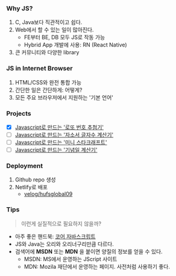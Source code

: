 ### Why JS?
1. C, Java보다 직관적이고 쉽다.
2. Web에서 할 수 있는 일이 많아진다.
    - FE부터 BE, DB 모두 JS로 작동 가능
    - Hybrid App 개발에 사용: RN (React Native)
3. 큰 커뮤니티와 다양한 library

### JS in Internet Browser
1. HTML/CSS와 완전 통합 가능
2. 간단한 일은 간단하게: 어떻게?
3. 모든 주요 브라우저에서 지원하는 '기본 언어'

### Projects
- [x] [Javascript로 만드는 '로또 번호 추첨기'](https://github.com/4923/Web/tree/master/Front-end/JavaScript/project_01)
- [ ] [Javascript로 만드는 '자소서 글자수 계산기'](https://github.com/4923/Web/tree/master/Front-end/JavaScript/project_02)
- [ ] [Javascript로 만드는 '미니 스타크래프트'](https://github.com/4923/Web/tree/master/Front-end/JavaScript/project_03)
- [ ] [Javascript로 만드는 '기념일 계산기'](https://github.com/4923/Web/tree/master/Front-end/JavaScript/project_04)

### Deployment
1. Github repo 생성
2. Netlify로 배포
    - [velog/hufsglobal09](https://velog.io/@hufsglobal09/Session-4-Deploy)

### Tips
> 이런게 실질적으로 필요하지 않을까?
- 아주 좋은 핸드북: [코어 자바스크립트](https://ko.javascript.info/intro)
- JS와 Java는 오리와 오리너구리만큼 다르다.
- 검색어에 **MSDN** 또는 **MDN** 을 붙이면 양질의 정보를 얻을 수 있다.
    - MSDN: MS에서 운영하는 JScript 사이트
    - MDN: Mozila 재단에서 운영하는 페이지. 사전처럼 사용하기 좋다.

